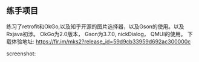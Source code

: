 ## 练手项目 ##
练习了retrofit和OkGo,以及知乎开源的图片选择器，以及Gson的使用。以及Rxjava初涉。
OkGo为2.0版本，
Gson为3.7.0, 
nickDialog，
QMUI的使用。
下载体验地址: https://fir.im/mks2?release_id=59d9cb33959d692ac300000c

screenshot:
